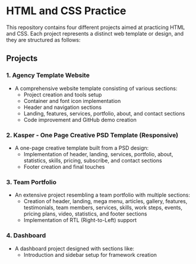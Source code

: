 # HTML and CSS Practice

This repository contains four different projects aimed at practicing HTML and CSS. Each project represents a distinct web template or design, and they are structured as follows:

## Projects

### 1. Agency Template Website
- A comprehensive website template consisting of various sections:
  - Project creation and tools setup
  - Container and font icon implementation
  - Header and navigation sections
  - Landing, features, services, portfolio, about, and contact sections
  - Code improvement and GitHub demo creation

### 2. Kasper - One Page Creative PSD Template (Responsive)
- A one-page creative template built from a PSD design:
  - Implementation of header, landing, services, portfolio, about, statistics, skills, pricing, subscribe, and contact sections
  - Footer creation and final touches

### 3. Team Portfolio
- An extensive project resembling a team portfolio with multiple sections:
  - Creation of header, landing, mega menu, articles, gallery, features, testimonials, team members, services, skills, work steps, events, pricing plans, video, statistics, and footer sections
  - Implementation of RTL (Right-to-Left) support

### 4. Dashboard
- A dashboard project designed with sections like:
  - Introduction and sidebar setup for framework creation
